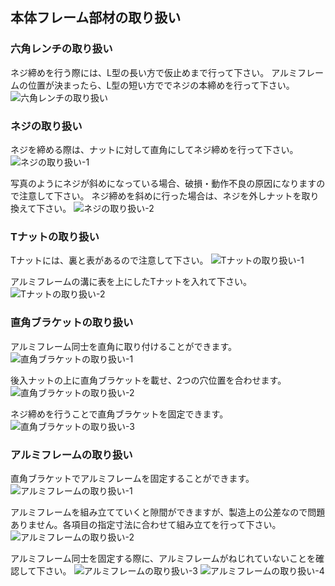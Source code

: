 ## 本体フレーム部材の取り扱い

### 六角レンチの取り扱い
ネジ締めを行う際には、L型の長い方で仮止めまで行って下さい。
アルミフレームの位置が決まったら、L型の短い方ででネジの本締めを行って下さい。
<img src="./images/03/001.jpg" alt="六角レンチの取り扱い">

### ネジの取り扱い
ネジを締める際は、ナットに対して直角にしてネジ締めを行って下さい。
<img src="./images/03/002.jpg" alt="ネジの取り扱い-1">

写真のようにネジが斜めになっている場合、破損・動作不良の原因になりますので注意して下さい。
ネジ締めを斜めに行った場合は、ネジを外しナットを取り換えて下さい。
<img src="./images/03/003.jpg" alt="ネジの取り扱い-2">

### Tナットの取り扱い
Tナットには、裏と表があるので注意して下さい。
<img src="./images/03/004.jpg" alt="Tナットの取り扱い-1">

アルミフレームの溝に表を上にしたTナットを入れて下さい。
<img src="./images/03/005.jpg" alt="Tナットの取り扱い-2">

### 直角ブラケットの取り扱い
アルミフレーム同士を直角に取り付けることができます。
<img src="./images/03/006.jpg" alt="直角ブラケットの取り扱い-1">

後入ナットの上に直角ブラケットを載せ、2つの穴位置を合わせます。
<img src="./images/03/007.jpg" alt="直角ブラケットの取り扱い-2">

ネジ締めを行うことで直角ブラケットを固定できます。
<img src="./images/03/008.jpg" alt="直角ブラケットの取り扱い-3">

### アルミフレームの取り扱い
直角ブラケットでアルミフレームを固定することができます。
<img src="./images/03/009.jpg" alt="アルミフレームの取り扱い-1">

アルミフレームを組み立てていくと隙間ができますが、製造上の公差なので問題ありません。各項目の指定寸法に合わせて組み立てを行って下さい。
<img src="./images/03/010.jpg" alt="アルミフレームの取り扱い-2">

アルミフレーム同士を固定する際に、アルミフレームがねじれていないことを確認して下さい。
<img src="./images/03/011.jpg" alt="アルミフレームの取り扱い-3">
<img src="./images/03/012.jpg" alt="アルミフレームの取り扱い-4">































































